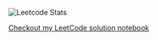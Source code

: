 ![Leetcode Stats](https://leetcard.jacoblin.cool/jeff-zqiu?border=0&ext=activity)

[Checkout my LeetCode solution notebook](https://jzqiu.notion.site/Leetcode-27e34007e25c414bae516f2ae1de58e3)
